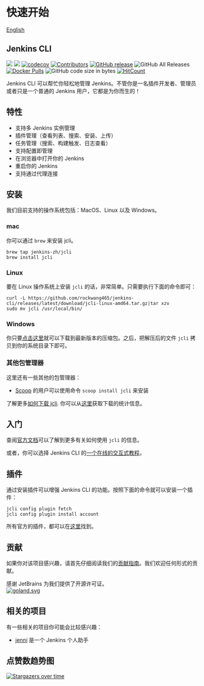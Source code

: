# 快速开始

[English](https://github.com/rockwang465/jenkins-cli/blob/master/README.md)

## Jenkins CLI

<!--
[![](https://sonarcloud.io/api/project_badges/measure?project=jenkins-zh_jenkins-cli&metric=alert_status)](https://sonarcloud.io/dashboard?id=jenkins-zh_jenkins-cli) 
-->
[![](https://goreportcard.com/badge/jenkins-zh/jenkins-cli)](https://goreportcard.com/report/jenkins-zh/jenkins-cli)
[![](http://img.shields.io/badge/godoc-reference-5272B4.svg?style=flat-square)](https://godoc.org/github.com/rockwang465/jenkins-cli)
[![codecov](https://codecov.io/gh/jenkins-zh/jenkins-cli/branch/master/graph/badge.svg?token=XS8g2CjdNL)](https://codecov.io/gh/jenkins-zh/jenkins-cli)
[![Contributors](https://img.shields.io/github/contributors/jenkins-zh/jenkins-cli.svg)](https://github.com/rockwang465/jenkins-cli/graphs/contributors)
[![GitHub release](https://img.shields.io/github/release/jenkins-zh/jenkins-cli.svg?label=release)](https://github.com/rockwang465/jenkins-cli/releases/latest)
![GitHub All Releases](https://img.shields.io/github/downloads/jenkins-zh/jenkins-cli/total)
[![Docker Pulls](https://img.shields.io/docker/pulls/jenkinszh/jcli.svg)](https://hub.docker.com/r/jenkinszh/jcli/tags)
![GitHub code size in bytes](https://img.shields.io/github/languages/code-size/jenkins-zh/jenkins-cli)
[![HitCount](http://hits.dwyl.com/jenkins-zh/jenkins-cli.svg)](http://hits.dwyl.com/jenkins-zh/jenkins-cli)

Jenkins CLI 可以帮忙你轻松地管理 Jenkins。不管你是一名插件开发者、管理员或者只是一个普通的 Jenkins 用户，它都是为你而生的！

## 特性

* 支持多 Jenkins 实例管理
* 插件管理（查看列表、搜索、安装、上传）
* 任务管理（搜索、构建触发、日志查看）
* 支持配置即管理
* 在浏览器中打开你的 Jenkins
* 重启你的 Jenkins
* 支持通过代理连接

## 安装

我们目前支持的操作系统包括：MacOS、Linux 以及 Windows。

### mac

你可以通过 `brew` 来安装 jcli。

```text
brew tap jenkins-zh/jcli
brew install jcli
```

### Linux

要在 Linux 操作系统上安装 `jcli` 的话，非常简单。只需要执行下面的命令即可：

```text
curl -L https://github.com/rockwang465/jenkins-cli/releases/latest/download/jcli-linux-amd64.tar.gz|tar xzv
sudo mv jcli /usr/local/bin/
```

### Windows

你只要[点击这里](https://github.com/rockwang465/jenkins-cli/releases/latest/download/jcli-windows-amd64.zip)就可以下载到最新版本的压缩包。之后，把解压后的文件 `jcli` 拷贝到你的系统目录下即可。

### 其他包管理器

这里还有一些其他的包管理器：

* [Scoop](https://scoop.sh/) 的用户可以使用命令 `scoop install jcli` 来安装

了解更多[如何下载 jcli](https://github.com/rockwang465/jenkins-cli/tree/e83af606f648040665b8b2955c1c2414bb68c1db/docs/book/zh/download-zh.md). 你可以从[这里](https://tooomm.github.io/github-release-stats/?username=jenkins-zh&repository=jenkins-cli)获取下载的统计信息。

## 入门

查阅[官方文档](http://jcli.jenkins-zh.cn/)可以了解到更多有关如何使用 `jcli` 的信息。

或者，你可以选择 Jenkins CLI 的[一个在线的交互式教程](https://www.katacoda.com/jenkins-zh/scenarios/course-jcli)。

## 插件

通过安装插件可以增强 Jenkins CLI 的功能。按照下面的命令就可以安装一个插件：

```text
jcli config plugin fetch
jcli config plugin install account
```

所有官方的插件，都可以在[这里](https://github.com/jenkins-zh/jcli-plugins)找到。

## 贡献

如果你对该项目感兴趣，请首先仔细阅读我们的[贡献指南](https://github.com/rockwang465/jenkins-cli/tree/e83af606f648040665b8b2955c1c2414bb68c1db/CONTRIBUTING.md)。我们欢迎任何形式的贡献。

感谢 JetBrains 为我们提供了开源许可证。  
[![goland.svg](docs/book/.gitbook/assets/goland.svg)](https://www.jetbrains.com/?from=jenkins-cli)

## 相关的项目

有一些相关的项目你可能会比较感兴趣：

* [jenni](https://github.com/m-sureshraj/jenni) 是一个 Jenkins 个人助手

## 点赞数趋势图

[![Stargazers over time](https://starchart.cc/jenkins-zh/jenkins-cli.svg)](https://starchart.cc/jenkins-zh/jenkins-cli)

